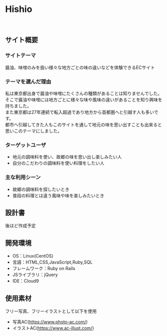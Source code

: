 # Hishio
​
## サイト概要
### サイトテーマ
醤油、味噌のみを扱い様々な地方ごとの味の違いなどを体験できるECサイト
 
### テーマを選んだ理由
私は東京都出身で醤油や味噌にたくさんの種類があることは知りませんでした。</br>
そこで醤油や味噌には地方ごとに様々な味や風味の違いがあることを知り興味を持ちました。</br>
また東京都は27年連続で転入超過であり地方から首都圏へと引越す人も多いです。</br>
都市へ引越してきた人もこのサイトを通して地元の味を思い出すことも出来ると思いこのテーマにしました。
​
### ターゲットユーザ
 - 地元の調味料を使い、故郷の味を思い出し楽しみたい人
 - 自分のこだわりの調味料を使い料理をしたい人
​
### 主な利用シーン
 - 故郷の調味料を探したいとき
 - 普段の料理とは違う風味や味を楽しみたいとき
​
## 設計書
後ほど作成予定
​
## 開発環境
- OS：Linux(CentOS)
- 言語：HTML,CSS,JavaScript,Ruby,SQL
- フレームワーク：Ruby on Rails
- JSライブラリ：jQuery
- IDE：Cloud9
​
## 使用素材
フリー写真、フリーイラストとして以下を使用
- 写真AC(https://www.photo-ac.com/)
- イラストAC(https://www.ac-illust.com/)